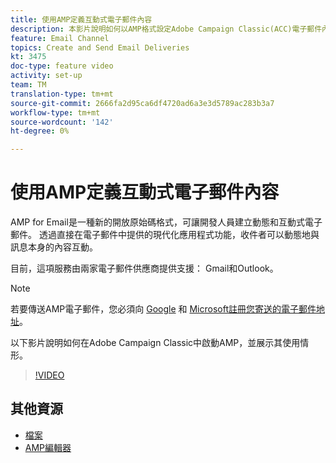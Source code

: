 ```yaml
---
title: 使用AMP定義互動式電子郵件內容
description: 本影片說明如何以AMP格式設定Adobe Campaign Classic(ACC)電子郵件內容。
feature: Email Channel
topics: Create and Send Email Deliveries
kt: 3475
doc-type: feature video
activity: set-up
team: TM
translation-type: tm+mt
source-git-commit: 2666fa2d95ca6df4720ad6a3e3d5789ac283b3a7
workflow-type: tm+mt
source-wordcount: '142'
ht-degree: 0%

---
```



# 使用AMP定義互動式電子郵件內容

AMP for Email是一種新的開放原始碼格式，可讓開發人員建立動態和互動式電子郵件。 透過直接在電子郵件中提供的現代化應用程式功能，收件者可以動態地與訊息本身的內容互動。

目前，這項服務由兩家電子郵件供應商提供支援： Gmail和Outlook。

>[!NOTE]
>
>若要傳送AMP電子郵件，您必須向 [Google](https://developers.google.com/gmail/ampemail/register) 和 [Microsoft註冊您寄送的電子郵件地址](https://docs.microsoft.com/en-us/outlook/amphtml/register-outlook)。

以下影片說明如何在Adobe Campaign Classic中啟動AMP，並展示其使用情形。

>[!VIDEO](https://video.tv.adobe.com/v/29940?quality=12&learn=on)

## 其他資源

* [檔案](https://docs.adobe.com/content/help/en/campaign-classic/using/sending-messages/sending-emails/defining-the-email-content.html)
* [AMP編輯器](https://playground.amp.dev/)
